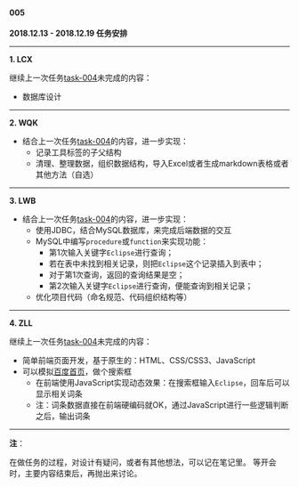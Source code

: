 #### 005
**2018.12.13 - 2018.12.19 任务安排**

---

**1. LCX**

继续上一次任务[task-004](./004_20181206-20181212.md)未完成的内容：
- 数据库设计

---

**2. WQK**
- 结合上一次任务[task-004](./004_20181206-20181212.md)的内容，进一步实现：
    + 记录工具标签的子父结构
    + 清理、整理数据，组织数据结构，导入Excel或者生成markdown表格或者其他方法（自选）

---

**3. LWB**
- 结合上一次任务[task-004](./004_20181206-20181212.md)的内容，进一步实现：
    + 使用JDBC，结合MySQL数据库，来完成后端数据的交互
    + MySQL中编写`procedure`或`function`来实现功能：
        * 第1次输入关键字`Eclipse`进行查询；
        * 若在表中未找到相关记录，则把`Eclipse`这个记录插入到表中；
        * 对于第1次查询，返回的查询结果是空；
        * 第2次输入关键字`Eclipse`进行查询，便能查询到相关记录；
    + 优化项目代码（命名规范、代码组织结构等）

---

**4. ZLL**

继续上一次任务[task-004](./004_20181206-20181212.md)未完成的内容：
- 简单前端页面开发，基于原生的：HTML、CSS/CSS3、JavaScript
- 可以模拟[百度首页](https://www.baidu.com/)，做个搜索框
    + 在前端使用JavaScript实现动态效果：在搜索框输入`Eclipse`，回车后可以显示相关词条
    + 注：词条数据直接在前端硬编码就OK，通过JavaScript进行一些逻辑判断之后，输出词条

---

**注**：

在做任务的过程，对设计有疑问，或者有其他想法，可以记在笔记里。 等开会时，主要内容结束后，再抛出来讨论。
